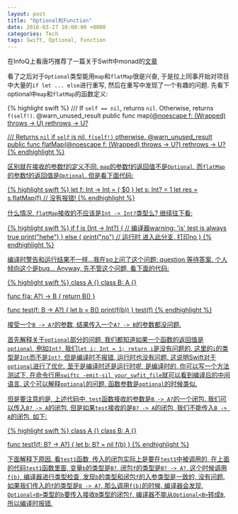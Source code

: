 ```yaml
---
layout: post
title: "Optional和Function"
date: 2016-03-27 10:00:00 +0800
categories: Tech
tags: Swift, Optional, Function
---
```


在InfoQ上看唐巧推荐了一篇关于Swift中monad的[文章][0]

看了之后对于`Optional`类型能用`map`和`flatMap`很是兴奋, 于是拉上同事开始对项目中大量的`if let ... else`进行重写, 然后在重写中发现了一个有趣的问题. 先看下optional中`map`和`flatMap`的函数定义:

{% highlight swift %}
/// If `self == nil`, returns `nil`.  Otherwise, returns `f(self!)`.
@warn_unused_result
public func map<U>(@noescape f: (Wrapped) throws -> U) rethrows -> U?

/// Returns `nil` if `self` is nil, `f(self!)` otherwise.
@warn_unused_result
public func flatMap<U>(@noescape f: (Wrapped) throws -> U?) rethrows -> U?
{% endhighlight %}

区别就在接收的参数f的定义不同. `map`的参数f的返回值不是`Optional`, 而`flatMap`的参数f的返回值是`Optional`. 但是看下面代码:

{% highlight swift %}
let f: Int -> Int = { $0 }
let s: Int? = 1
let res = s.flatMap(f)  // 没有报错!
{% endhighlight %}

什么情况, `flatMap`接收的不应该是`Int -> Int?`类型么? 继续往下看:

{% highlight swift %}
if f is (Int -> Int?) { // 编译器warning: 'is' test is always true
    print("hehe")
} else {
    print("no")         // 运行时 进入此分支, 打印no
}
{% endhighlight %}

编译时警告和运行结果不一样...我在so上问了这个问题: [question][1] 等待答案. 个人倾向这个是bug... Anyway, 先不管这个问题, 看下面的代码:

{% highlight swift %}
class A {}
class B: A {}

func f(a: A?) -> B { return B() }

func test(f: B -> A?) {
	let b = B()
    print(f(b))
}
test(f)
{% endhighlight %}

接受一个`B -> A?`的参数, 结果传入一个`A? -> B`的参数都没问题. 

首先解释关于`optional`部分的问题. 我们都知道如果一个函数的返回值是`optional`, 例如`Int?`, 我们`let i: Int = 1; return i`是没有问题的. 这里的`i`的类型是`Int`而不是`Int?`, 但是编译时不报错, 运行时也没有问题. 这说明Swift对于`optional`进行了优化, 至于是编译时还是运行时呢, 是编译时的, 你可以写一个方法测试下, 在命令行用`swiftc -emit-sil your_swfit_file`就可以看到编译后的中间语言. 这个可以解释`optional`的问题. 函数参数是`optional`的时候类似. 

但是要注意的是, 上述代码中, `test`函数接收的参数是`B -> A?`的一个闭包. 我们可以传入`B? -> A`的闭包, 但是如果`test`接收的是`B? -> A`的闭包, 我们不能传入`B -> A`的闭包, 如下:

{% highlight swift %}
class A {}
class B: A {}

func test1(f: B? -> A?) {
	let b: B? = nil
    f(b)
}
{% endhighlight %}

下面解释下原因. 看`test1`函数, 传入的闭包实际上是要在`test1`中被调用的, 在上面的代码`test1`函数里面, 变量`b`的类型是`B?`, 闭包`f`的类型是`B? -> A?`, 这个时候调用`f(b)`, 编译器进行类型检查, 发现`b`的类型和闭包`f`的入参类型是一致的, 没有问题. 如果我们传入的`f`的类型是`B -> A?`, 那么调用`f(b)`的时候, 编译器会发现, `Optional<B>`类型的`b`要传入接收`B`类型的闭包`f`, 编译器不能从`Optional<B>`转成`B`, 所以编译时报错.

[0]: http://www.mokacoding.com/blog/functor-applicative-monads-in-pictures/
[1]: http://stackoverflow.com/questions/36173726/swift-use-is-for-function-type-compiler-behavior-is-different-with-runtime
